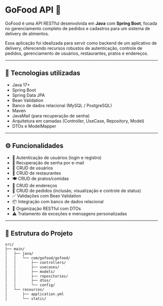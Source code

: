 # GoFood API 🍔

GoFood é uma API RESTful desenvolvida em **Java** com **Spring Boot**, focada no gerenciamento completo de pedidos e cadastros para um sistema de delivery de alimentos.

Essa aplicação foi idealizada para servir como backend de um aplicativo de delivery, oferecendo recursos robustos de autenticação, controle de pedidos, gerenciamento de usuários, restaurantes, pratos e endereços.

---

## 🚀 Tecnologias utilizadas

- Java 17+
- Spring Boot
- Spring Data JPA
- Bean Validation
- Banco de dados relacional (MySQL / PostgreSQL)
- Maven
- JavaMail (para recuperação de senha)
- Arquitetura em camadas (Controller, UseCase, Repository, Model)
- DTOs e ModelMapper

---

## ⚙️ Funcionalidades

- 🔐 Autenticação de usuários (login e registro)
- 🔁 Recuperação de senha por e-mail
- 👤 CRUD de usuários
- 🏪 CRUD de restaurantes
- 🍽️ CRUD de pratos/comidas
- 📍 CRUD de endereços
- 🛒 CRUD de pedidos (inclusão, visualização e controle de status)
- ✅ Validações com Bean Validation
- 📦 Integração com banco de dados relacional
- 📑 Organização RESTful com DTOs
- ⚠️ Tratamento de exceções e mensagens personalizadas

---

## 📁 Estrutura do Projeto

```bash
src/
├── main/
│   ├── java/
│   │   └── com/gofood/gofood/
│   │       ├── controllers/
│   │       ├── usecases/
│   │       ├── models/
│   │       ├── repositories/
│   │       ├── dtos/
│   │       └── config/
│   └── resources/
│       ├── application.yml
│       └── static/
